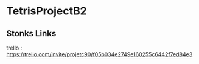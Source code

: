 # TetrisProjectB2

## Stonks Links

trello : https://trello.com/invite/projetc90/f05b034e2749e160255c6442f7ed84e3

